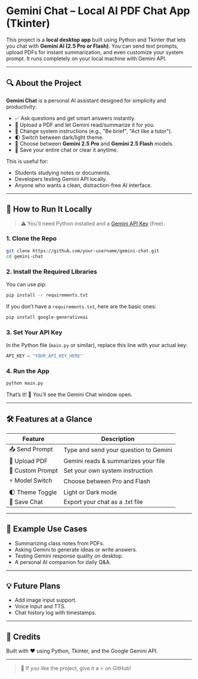 # Gemini Chat – Local AI PDF Chat App (Tkinter)

This project is a **local desktop app** built using Python and Tkinter that lets you chat with **Gemini AI (2.5 Pro or Flash)**. You can send text prompts, upload PDFs for instant summarization, and even customize your system prompt. It runs completely on your local machine with Gemini API.

---

## 🔍 About the Project

**Gemini Chat** is a personal AI assistant designed for simplicity and productivity:

- ✅ Ask questions and get smart answers instantly.
- 📎 Upload a PDF and let Gemini read/summarize it for you.
- 🧠 Change system instructions (e.g., "Be brief", "Act like a tutor").
- 🌓 Switch between dark/light theme.
- 💬 Choose between **Gemini 2.5 Pro** and **Gemini 2.5 Flash** models.
- 💾 Save your entire chat or clear it anytime.

This is useful for:
- Students studying notes or documents.
- Developers testing Gemini API locally.
- Anyone who wants a clean, distraction-free AI interface.

---

## 🚀 How to Run It Locally

> ⚠️ You'll need Python installed and a [Gemini API Key](https://aistudio.google.com/app/apikey) (free).

### 1. Clone the Repo
```bash
git clone https://github.com/your-username/gemini-chat.git
cd gemini-chat
```

### 2. Install the Required Libraries
You can use pip:
```bash
pip install -r requirements.txt
```

If you don’t have a `requirements.txt`, here are the basic ones:
```bash
pip install google-generativeai
```

### 3. Set Your API Key
In the Python file (`main.py` or similar), replace this line with your actual key:
```python
API_KEY = "YOUR_API_KEY_HERE"
```

### 4. Run the App
```bash
python main.py
```

That’s it! 🎉 You’ll see the Gemini Chat window open.

---

## 🛠 Features at a Glance

| Feature         | Description                            |
|----------------|----------------------------------------|
| 📤 Send Prompt  | Type and send your question to Gemini |
| 📎 Upload PDF   | Gemini reads & summarizes your file    |
| 🧠 Custom Prompt | Set your own system instruction        |
| ⚡ Model Switch | Choose between Pro and Flash           |
| 🌓 Theme Toggle | Light or Dark mode                     |
| 💾 Save Chat    | Export your chat as a .txt file        |

---

## 📌 Example Use Cases
- Summarizing class notes from PDFs.
- Asking Gemini to generate ideas or write answers.
- Testing Gemini response quality on desktop.
- A personal AI companion for daily Q&A.

---

## 💡 Future Plans
- Add image input support.
- Voice input and TTS.
- Chat history log with timestamps.

---

## 🙌 Credits
Built with ❤️ using Python, Tkinter, and the Google Gemini API.

---

> 🧠 If you like the project, give it a ⭐ on GitHub!
